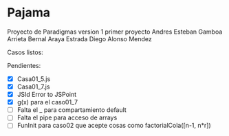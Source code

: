 Pajama
======
Proyecto de Paradigmas version 1 primer proyecto
Andres Esteban Gamboa Arrieta
Bernal Araya Estrada
Diego Alonso Mendez

Casos listos:

Pendientes:

- [x] Casa01_5.js
- [x] Casa01_7.js
- [x] JSId Error to JSPoint
- [x] g(x) para el caso01_7
- [ ] Falta el _ para compartamiento default
- [ ] Falta el pipe para acceso de arrays
- [ ] FunInit para caso02 que acepte cosas como factorialCola([n-1, n*r])
